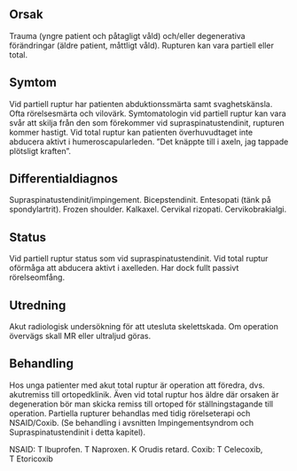 ## Orsak

Trauma (yngre patient och påtagligt våld) och/eller degenerativa förändringar (äldre patient, måttligt våld). Rupturen kan vara partiell eller total.

## Symtom

Vid partiell ruptur har patienten abduktionssmärta samt svaghetskänsla. Ofta rörelsesmärta och vilovärk. Symtomatologin vid partiell ruptur kan vara svår att skilja från den som förekommer vid supraspinatustendinit, rupturen kommer hastigt. Vid total ruptur kan patienten överhuvudtaget inte abducera aktivt i humeroscapularleden. ”Det knäppte till i axeln, jag tappade plötsligt kraften”.

## Differentialdiagnos

Supraspinatustendinit/impingement. Bicepstendinit. Entesopati (tänk på spondylartrit). Frozen shoulder. Kalkaxel. Cervikal rizopati. Cervikobrakialgi.

## Status

Vid partiell ruptur status som vid supraspinatustendinit. Vid total ruptur oförmåga att abducera aktivt i axelleden. Har dock fullt passivt rörelseomfång.

## Utredning

Akut radiologisk undersökning för att utesluta skelettskada. Om operation övervägs skall MR eller ultraljud göras.

## Behandling

Hos unga patienter med akut total ruptur är operation att föredra, dvs. akutremiss till ortopedklinik. Även vid total ruptur hos äldre där orsaken är degeneration bör man skicka remiss till ortoped för ställningstagande till operation. Partiella rupturer behandlas med tidig rörelseterapi och NSAID/Coxib. (Se behandling i avsnitten Impingementsyndrom och Supraspinatustendinit i detta kapitel).


NSAID: T Ibuprofen. T Naproxen. K Orudis retard.
Coxib: T Celecoxib, T Etoricoxib 

